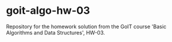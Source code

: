 # goit-algo-hw-03
Repository for the homework solution from the GoIT course 'Basic Algorithms and Data Structures', HW-03.
